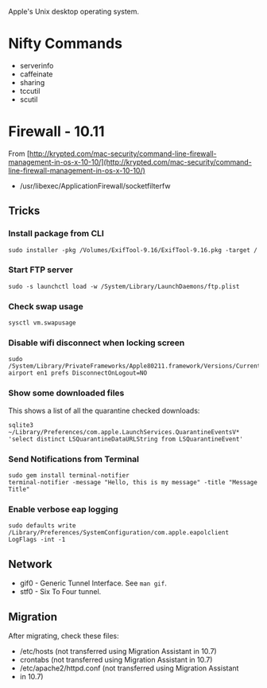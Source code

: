 Apple's Unix desktop operating system.

# Nifty Commands
- serverinfo
- caffeinate
- sharing
- tccutil
- scutil

# Firewall - 10.11
From [http://krypted.com/mac-security/command-line-firewall-management-in-os-x-10-10/](http://krypted.com/mac-security/command-line-firewall-management-in-os-x-10-10/)
- /usr/libexec/ApplicationFirewall/socketfilterfw

## Tricks
### Install package from CLI

```
sudo installer -pkg /Volumes/ExifTool-9.16/ExifTool-9.16.pkg -target /
```

### Start FTP server

```
sudo -s launchctl load -w /System/Library/LaunchDaemons/ftp.plist
```

### Check swap usage

```
sysctl vm.swapusage
```

### Disable wifi disconnect when locking screen

```
sudo /System/Library/PrivateFrameworks/Apple80211.framework/Versions/Current/Resources airport en1 prefs DisconnectOnLogout=NO
```

### Show some downloaded files
This shows a list of all the quarantine checked downloads:

```
sqlite3 ~/Library/Preferences/com.apple.LaunchServices.QuarantineEventsV* 'select distinct LSQuarantineDataURLString from LSQuarantineEvent'
```

### Send Notifications from Terminal

```
sudo gem install terminal-notifier
terminal-notifier -message "Hello, this is my message" -title "Message Title"
```

### Enable verbose eap logging

```
sudo defaults write /Library/Preferences/SystemConfiguration/com.apple.eapolclient LogFlags -int -1
```

## Network
- gif0 - Generic Tunnel Interface. See `man gif`.
- stf0 - Six To Four tunnel.

## Migration
After migrating, check these files:
- /etc/hosts (not transferred using Migration Assistant in 10.7)
- crontabs (not transferred using Migration Assistant in 10.7)
- /etc/apache2/httpd.conf (not transferred using Migration Assistant
- in 10.7)
